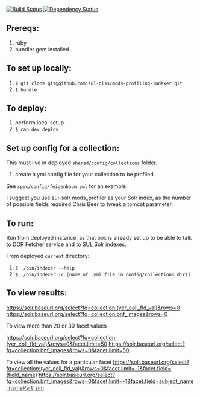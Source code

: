 [![Build Status](https://travis-ci.org/sul-dlss/mods-profiling-indexer.svg)](https://travis-ci.org/sul-dlss/mods-profiling-indexer) [![Dependency Status](https://gemnasium.com/sul-dlss/mods-profiling-indexer.svg)](https://gemnasium.com/sul-dlss/mods-profiling-indexer)

Prereqs:
------
1. ruby
2. bundler gem installed

To set up locally:
------
1. ```$ git clone git@github.com:sul-dlss/mods-profiling-indexer.git```
2. ```$ bundle```

To deploy:
------
1. perform local setup
2. ```$ cap dev deploy```

Set up config for a collection:
------
This must live in deployed ```shared/config/collections``` folder.

1.  create a yml config file for your collection to be profiled.

See  ```spec/config/feigenbaum.yml``` for an example.

I suggest you use
    sul-solr mods_profiler
as your Solr index, as the number of possible fields required Chris Beer to tweak a tomcat parameter.

To run:
------
Run from deployed instance, as that box is already set up to be able to talk to DOR Fetcher service and to SUL Solr indexes.

From deployed ```current``` directory:

1. ```$ ./bin/indexer --help```
2. ```$ ./bin/indexer -c [name of .yml file in config/collections dir)]```


To view results:
-------------
  https://solr.baseurl.org/select?fq=collection:(yer_coll_fld_val)&rows=0
  https://solr.baseurl.org/select?fq=collection:bnf_images&rows=0

To view more than 20 or 30 facet values

  https://solr.baseurl.org/select?fq=collection:(yer_coll_fld_val)&rows=0&facet.limit=50
  https://solr.baseurl.org/select?fq=collection:bnf_images&rows=0&facet.limit=50

To view all the values for a particular facet
  https://solr.baseurl.org/select?fq=collection:(yer_coll_fld_val)&rows=0&facet.limit=-1&facet.field=(field_name)
  https://solr.baseurl.org/select?fq=collection:bnf_images&rows=0&facet.limit=-1&facet.field=subject_name_namePart_sim

